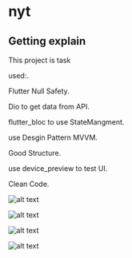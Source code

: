 # nyt


## Getting explain

This project is task 

used:.

Flutter Null Safety.

Dio to get data from API.

flutter_bloc to use StateMangment.

use Desgin Pattern MVVM.

Good Structure.

use device_preview to test UI.

Clean Code.



![alt text](https://github.com/amrabdelrhman423/ntyTask/blob/master/screenShot/1.jpg)

![alt text](https://github.com/amrabdelrhman423/ntyTask/blob/master/screenShot/2.jpg)

![alt text](https://github.com/amrabdelrhman423/ntyTask/blob/master/screenShot/3.jpg)

![alt text](https://github.com/amrabdelrhman423/ntyTask/blob/master/screenShot/4.jpg)




